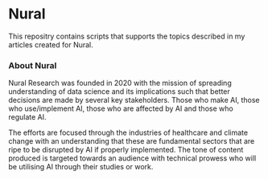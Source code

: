 # Nural
This repositry contains scripts that supports the topics described in my articles created for Nural.

### About Nural
Nural Research was founded in 2020 with the mission of spreading understanding of data
science and its implications such that better decisions are made by several key stakeholders.
Those who make AI, those who use/implement AI, those who are affected by AI and those who
regulate AI.

The efforts are focused through the industries of healthcare and climate change with an
understanding that these are fundamental sectors that are ripe to be disrupted by AI if
properly implemented. The tone of content produced is targeted towards an audience with
technical prowess who will be utilising AI through their studies or work.

